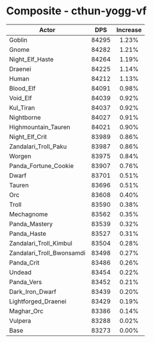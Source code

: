 # Composite - cthun-yogg-vf
| Actor | DPS | Increase |
|---|:---:|:---:|
|Goblin|84295|1.23%|
|Gnome|84282|1.21%|
|Night_Elf_Haste|84264|1.19%|
|Draenei|84225|1.14%|
|Human|84212|1.13%|
|Blood_Elf|84091|0.98%|
|Void_Elf|84039|0.92%|
|Kul_Tiran|84037|0.92%|
|Nightborne|84027|0.91%|
|Highmountain_Tauren|84021|0.90%|
|Night_Elf_Crit|83989|0.86%|
|Zandalari_Troll_Paku|83987|0.86%|
|Worgen|83975|0.84%|
|Panda_Fortune_Cookie|83907|0.76%|
|Dwarf|83701|0.51%|
|Tauren|83696|0.51%|
|Orc|83608|0.40%|
|Troll|83590|0.38%|
|Mechagnome|83562|0.35%|
|Panda_Mastery|83539|0.32%|
|Panda_Haste|83527|0.31%|
|Zandalari_Troll_Kimbul|83504|0.28%|
|Zandalari_Troll_Bwonsamdi|83498|0.27%|
|Panda_Crit|83486|0.26%|
|Undead|83454|0.22%|
|Panda_Vers|83452|0.21%|
|Dark_Iron_Dwarf|83439|0.20%|
|Lightforged_Draenei|83429|0.19%|
|Maghar_Orc|83386|0.14%|
|Vulpera|83288|0.02%|
|Base|83273|0.00%|
